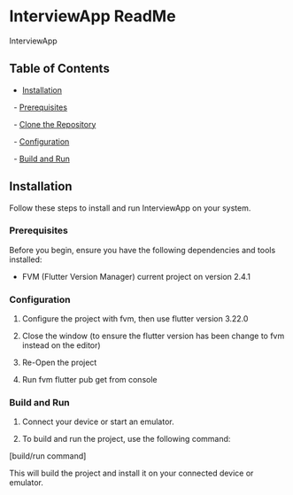 # InterviewApp ReadMe

InterviewApp

## Table of Contents

- [Installation](#installation)

  - [Prerequisites](#prerequisites)

  - [Clone the Repository](#clone-the-repository)

  - [Configuration](#configuration)

  - [Build and Run](#build-and-run)

## Installation

Follow these steps to install and run InterviewApp on your system.

### Prerequisites

Before you begin, ensure you have the following dependencies and tools installed:

- FVM (Flutter Version Manager) current project on version 2.4.1

### Configuration

1. Configure the project with fvm, then use flutter version 3.22.0

2. Close the window (to ensure the flutter version has been change to fvm instead on the editor)

3. Re-Open the project

4. Run fvm flutter pub get from console


### Build and Run

1. Connect your device or start an emulator.

2. To build and run the project, use the following command:

[build/run command]

This will build the project and install it on your connected device or emulator.